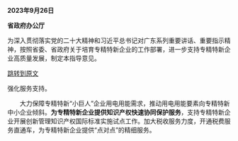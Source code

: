 **2023年9月26日**

**省政府办公厅**

为深入贯彻落实党的二十大精神和习近平总书记对广东系列重要讲话、重要指示精神，按照省委、省政府关于培育专精特新企业的工作部署，进一步支持专精特新企业高质量发展，制定本指导意见。

[跳转到原文](https://www.gd.gov.cn/zzzq/zxzc/content/post_4267198.html)


强化服务支持。

　　大力保障专精特新“小巨人”企业用电用能需求，推动用电用能要素向专精特新中小企业倾斜。**为专精特新企业提供知识产权快速协同保护服务**，支持专精特新企业开展创新管理知识产权国际标准实施试点工作。加大税收服务力度，开通税费服务直通车，为专精特新企业提供“点对点”的精细服务。
